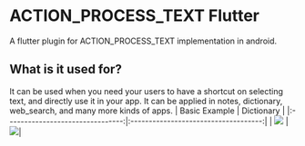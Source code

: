 # ACTION_PROCESS_TEXT Flutter

A flutter plugin for ACTION_PROCESS_TEXT implementation in android.

## What is it used for?

It can be used when you need your users to have a shortcut on selecting text, and directly use it in your app.
It can be applied in notes, dictionary, web_search, and many more kinds of apps.
| Basic Example                        | Dictionary                         | 
|:--------------------------------:|:------------------------------------:|
| ![](https://imgur.com/cmbqUjz.gif) | ![](https://imgur.com/TjqiaGa.gif)|  
